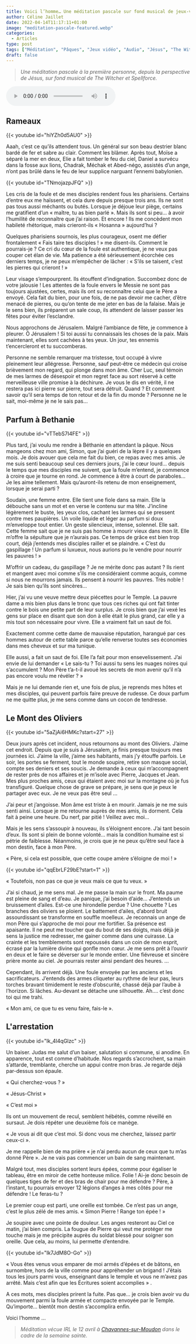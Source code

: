 ```yaml
---
title: Voici l’homme… Une méditation pascale sur fond musical de jeux-vidéo
author: Céline Jaillet
date: 2022-04-14T11:17:11+01:00
image: "meditation-pascale-featured.webp"
categories:
  - Articles
type: post
tags: ["Méditation", "Pâques", "Jeux vidéo", "Audio", "Jésus", "The Witcher", "Spellforce"]
draft: false
---
```


> *Une méditation pascale à la première personne, depuis la perspective de Jésus, sur fond musical de The Witcher et Spellforce.*

<audio class="w-100"
  controls
  autoplay
  src="https://tools.open-source.church/wp-content/uploads/2022/04/2022-04-14-CJaillet-Meditation_Mont-des-oliviers.mp3">
  Votre navigateur n'arrive pas à lire ceci. C'est triste.
</audio>

## Rameaux


<!-- Spellforce 3 – Sentenza Noria -->

<div class="row justify-content-center"><div class="col-10 col-md-8 mb-4">
{{< youtube id="hiYZh0d5AU0" >}}

</div><div class="col-12 mb-4">

Aaah, c’est ce qu’ils attendent tous. Un général sur son beau destrier blanc bardé de fer et sabre au clair. Comment les blâmer. Après tout, Moïse a séparé la mer en deux, Elie a fait tomber le feu du ciel, Daniel a survécu dans la fosse aux lions, Chadrak, Méchak et Abed-négo, assistés d’un ange, n’ont pas brûlé dans le feu de leur supplice narguant l’ennemi babylonien. 
</div></div>

<!-- (Witcher 3 Blood & Wine – Dialog Background Funral : https://www.youtube.com/watch?v=TNmojazpJFQ) -->


<div class="row justify-content-center"><div class="col-10 col-md-8 mb-4">
{{< youtube id="TNmojazpJFQ" >}}
</div><div class="col-12 mb-4">

Les cris de la foule et de mes disciples rendent fous les pharisiens. Certains d’entre eux me haïssent, et cela dure depuis presque trois ans. Ils ne sont pas tous aussi méchants ou butés. Lorsque je déjoue leur piège, certains me gratifient d’un « maître, tu as bien parlé ». Mais ils sont si peu… à avoir l’humilité de reconnaître que j’ai raison. Et encore ! Ils me concèdent mon habileté rhétorique, mais crieront-ils « Hosanna » aujourd’hui ? 

Quelques pharisiens sournois, les plus courageux, osent me défier frontalement « Fais taire tes disciples ! » me disent-ils. Comment le pourrais-je ? Ce cri du cœur de la foule est authentique, je ne veux pas couper cet élan de vie. Ma patience a été sérieusement écorchée ces derniers temps, je ne peux m’empêcher de lâcher : « S’ils se taisent, c’est les pierres qui crieront ! »

Leur visage s’empourprent. Ils étouffent d’indignation. Succombez donc de votre jalousie ! Les attentes de la foule envers le Messie ne sont pas toujours ajustées, certes, mais ils ont su reconnaître celui que le Père a envoyé. Cela fait du bien, pour une fois, de ne pas devoir me cacher, d’être menacé de pierres, ou qu’on tente de me jeter en bas de la falaise. Mais je le sens bien, ils préparent un sale coup, ils attendent de laisser passer les fêtes pour éviter l’esclandre.

Nous approchons de Jérusalem. Malgré l’ambiance de fête, je commence à pleurer. Ô Jérusalem ! Si toi aussi tu connaissais les choses de la paix. Mais maintenant, elles sont cachées à tes yeux. Un jour, tes ennemis t’encercleront et tu succomberas. 


Personne ne semble remarquer ma tristesse, tout occupé à vivre pleinement leur allégresse. Personne, sauf peut-être ce médecin qui croise brièvement mon regard, qui plonge dans mon âme. Cher Luc, seul témoin de mes larmes de désespoir et mon regret face au sort réservé à cette merveilleuse ville promise à la déchirure. Je vous le dis en vérité, il ne restera pas ici pierre sur pierre, tout sera détruit. Quand ? Et comment savoir qu’il sera temps de ton retour et de la fin du monde ? Personne ne le sait, moi-même je ne le sais pas… 
</div></div>



## Parfum à Bethanie
<!-- (The Witcher 3 B&W - Sad Crypt Music: https://www.youtube.com/watch?v=vTTebS7I4FE) -->

<div class="row justify-content-center"><div class="col-10 col-md-8 mb-4">
{{< youtube id="vTTebS7I4FE" >}}
</div><div class="col-12 mb-4">

Plus tard, j’ai voulu me rendre à Béthanie en attendant la pâque. Nous mangeons chez mon ami, Simon, que j’ai guéri de la lèpre il y a quelques mois. Je dois avouer que cela me fait du bien, ce repas avec mes amis. Je me suis senti beaucoup seul ces derniers jours, j’ai le cœur lourd… depuis le temps que mes disciples me suivent, que la foule m’entend, je commence à croire que je tourne en rond. Je commence à être à court de paraboles... Je les aime tellement. Mais qu’auront-ils retenu de mon enseignement, lorsque je serai parti ? 

Soudain, une femme entre. Elle tient une fiole dans sa main. Elle la débouche sans un mot et en verse le contenu sur ma tête. J’incline légèrement le buste, les yeux clos, cachant les larmes qui se pressent contre mes paupières. Un voile liquide et léger au parfum si doux m’enveloppe tout entier. Un geste silencieux, intense, solennel. Elle sait. Cette femme sait que je ne suis pas homme à mourir vieux dans mon lit. Elle m’offre la sépulture que je n’aurais pas. Ce temps de grâce est bien trop court, déjà j’entends mes disciples railler et se plaindre. « C’est du gaspillage ! Un parfum si luxueux, nous aurions pu le vendre pour nourrir les pauvres ! »

M’offrir un cadeau, du gaspillage ? Je ne mérite donc pas autant ? Ils rient et mangent avec moi comme s’ils me considéraient comme acquis, comme si nous ne mourrons jamais. Ils pensent à nourrir les pauvres. Très noble ! Je sais bien qu’ils sont sincères… 

Hier, j’ai vu une veuve mettre deux piécettes pour le Temple. La pauvre dame a mis bien plus dans le tronc que tous ces riches qui ont fait tinter contre le bois une petite part de leur surplus. Je crois bien que j’ai vexé les gens sur place en disant que son don à elle était le plus grand, car elle y a mis tout son nécessaire pour vivre. Elle a vraiment fait un saut de foi.

Exactement comme cette dame de mauvaise réputation, harangué par ces hommes autour de cette table parce qu’elle renverse toutes ses économies dans mes cheveux et sur ma tunique. 

Elle aussi, a fait un saut de foi. Elle l’a fait pour mon ensevelissement. J’ai envie de lui demander « Le sais-tu ? Toi aussi tu sens les nuages noires qui s’accumulent ? Mon Père t’a-t-il avoué les secrets de mon avenir qu’il n’a pas encore voulu me révéler ? » 

Mais je ne lui demande rien et, une fois de plus, je reprends mes hôtes et mes disciples, qui peuvent parfois faire preuve de rudesse. Ce doux parfum ne me quitte plus, je me sens comme dans un cocon de tendresse.
</div></div>




## Le Mont des Oliviers

<!-- (MyZenChannel – Bruits de grillons : https://www.youtube.com/watch?v=5aZjAi6HMKc&t=27s) -->

<div class="row justify-content-center"><div class="col-10 col-md-8 mb-4">
{{< youtube id="5aZjAi6HMKc?start=27" >}}
</div><div class="col-12 mb-4">

Deux jours après cet incident, nous retournons au mont des Oliviers. J’aime cet endroit. Depuis que je suis à Jérusalem, je finis presque toujours mes journées ici. J’aime la ville, j’aime ses habitants, mais j’y étouffe parfois. Le soir, les portes se ferment, tout le monde soupire, retire son masque social, compte ses deniers et ses soucis. Je demande à ceux qui m’accompagnent de rester près de nos affaires et je m’isole avec Pierre, Jacques et Jean. Mes plus proches amis, ceux qui étaient avec moi sur la montagne où je fus transfiguré. Quelque chose de grave se prépare, je sens que je peux le partager avec eux. Je ne veux pas être seul …

J’ai peur et j’angoisse. Mon âme est triste à en mourir. Jamais je ne me suis senti ainsi. Lorsque je me retourne auprès de mes amis, ils dorment. Cela fait à peine une heure. Du nerf, par pitié ! Veillez avec moi…

Mais je les sens s’assoupir à nouveau, ils s’éloignent encore. J’ai tant besoin d’eux. Ils sont si plein de bonne volonté… mais la condition humaine est si pétrie de faiblesse. Néanmoins, je crois que je ne peux qu’être seul face à mon destin, face à mon Père.

« Père, si cela est possible, que cette coupe amère s’éloigne de moi ! »</div></div>

<!-- (The Witcher 3 – Farewell old friend: https://www.youtube.com/watch?v=qqEbrLF29bE&t=1s) -->

<div class="row justify-content-center"><div class="col-10 col-md-8 mb-4">
{{< youtube id="qqEbrLF29bE?start=1" >}}
</div><div class="col-12 mb-4">

« Toutefois, non pas ce que je veux mais ce que tu veux. »

J’ai si chaud, je me sens mal. Je me passe la main sur le front. Ma paume est pleine de sang et d’eau. Je panique, j’ai besoin d’aide… J’entends un bruissement d’ailes. Est-ce une hirondelle perdue ? Une chouette ? Les branches des oliviers se ploient. Le battement d’ailes, d’abord bruit assourdissant se transforme en souffle moelleux. Je reconnais un ange de mon Père qui s’approche de moi pour me fortifier. Sa présence est apaisante. Il ne peut me toucher que du bout de ses doigts, mais déjà je sens la justice me redresser, me gainer comme dans une cuirasse. La crainte et les tremblements sont repoussés dans un coin de mon esprit, écrasé par la lumière divine qui gonfle mon cœur. Je me sens prêt à l’ouvrir en deux et le faire se déverser sur le monde entier. Une fiévreuse et sincère prière monte au ciel. Je pourrais rester ainsi pendant des heures. …

Cependant, ils arrivent déjà. Une foule envoyée par les anciens et les sacrificateurs. J’entends des armes cliqueter au rythme de leur pas, leurs torches bravant timidement le reste d’obscurité, chassé déjà par l’aube à l’horizon. Si lâches. Au-devant se détache une silhouette. Ah…. c’est donc toi qui me trahi. 

« Mon ami, ce que tu es venu faire, fais-le ».</div></div>



## L'arrestation

<!-- (The Witcher 3 – The Wolf and the Swallow: https://www.youtube.com/watch?v=lk_4l4qGlzc) -->

<div class="row justify-content-center"><div class="col-10 col-md-8 mb-4">
{{< youtube id="lk_4l4qGlzc" >}}
</div><div class="col-12 mb-4">

Un baiser. Judas me salut d’un baiser, salutation si commune, si anodine. En apparence, tout est comme d’habitude. Nos regards s’accrochent, sa main s’attarde, tremblante, cherche un appui contre mon bras.
Je regarde déjà par-dessus son épaule. 

« Qui cherchez-vous ? »

« Jésus-Christ »

« C’est moi »

Ils ont un mouvement de recul, semblent hébétés, comme réveillé en sursaut. Je dois répéter une deuxième fois ce manège. 

« Je vous ai dit que c’est moi. Si donc vous me cherchez, laissez partir ceux-ci ».

Je me rappelle bien de ma prière « je n’ai perdu aucun de ceux que tu m’as donné Père ». Je ne vais pas commencer un bain de sang maintenant. 

Malgré tout, mes disciples sortent leurs épées, comme pour égaliser le tableau, être en miroir de cette honteuse milice. Folie ! Ai-je donc besoin de quelques tiges de fer et des bras de chair pour me défendre ? Père, à l’instant, tu pourrais envoyer 12 légions d’anges à mes côtés pour me défendre ! Le feras-tu ?

Le premier coup est parti, une oreille est tombée. Ce n’est pas un ange, c’est le plus zélé de mes amis. « Simon Pierre ! Range ton épée ! »

Je soupire avec une pointe de douleur. Les anges resteront au Ciel ce matin, j’ai bien compris. La fougue de Pierre qui veut me protéger me touche mais je me précipite auprès du soldat blessé pour soigner son oreille. Que cela, au moins, lui permette d’entendre.
</div></div>


<!-- (Spellforce 3 – Rohen Tahir : https://www.youtube.com/watch?v=Ik7JdM8O-Go&t=28s)  -->

<div class="row justify-content-center"><div class="col-10 col-md-8 mb-4">
{{< youtube id="Ik7JdM8O-Go" >}}
</div><div class="col-12 mb-4">

« Vous êtes venus vous emparer de moi armés d’épées et de bâtons, en surnombre, hors de la ville comme pour appréhender un brigand ! J’étais tous les jours parmi vous, enseignant dans le temple et vous ne m’avez pas arrêté. Mais c’est afin que les Écritures soient accomplies » .

A ces mots, mes disciples prirent la fuite. Pas que… je crois bien avoir vu du mouvement parmi la foule armée et compacte envoyée par le Temple. Qu’importe… bientôt mon destin s’accomplira enfin.

Voici l’homme …
</div></div>

> *Méditation vécue IRL le 12 avril à [Chavannes-sur-Moudon](https://www.eerv.ch/region/la-broye/moudon-syens/accueil) dans le cadre de la semaine sainte.*
